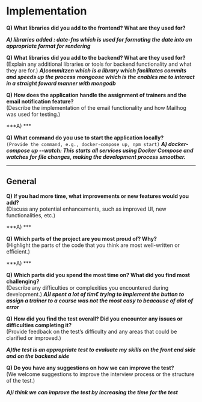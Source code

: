 
# Implementation

**Q) What libraries did you add to the frontend? What are they used for?**  

***A) libraries added : date-fns which is used for formating the date into an appropriate format for rendering***


**Q) What libraries did you add to the backend? What are they used for?**  
(Explain any additional libraries or tools for backend functionality and what they are for.)
***A)commitzen which is a library which facilitates commits and speeds up the process***
    ***mongoose which is the enables me to interact in a straight foward manner with mongodb***


**Q) How does the application handle the assignment of trainers and the email notification feature?**  
(Describe the implementation of the email functionality and how Mailhog was used for testing.)

***A) ***

**Q) What command do you use to start the application locally?**  
`(Provide the command, e.g., docker-compose up, npm start)`
***A) docker-compose up --watch: This starts all services using Docker Compose and watches for file changes, making the development process smoother.***

---

## General

**Q) If you had more time, what improvements or new features would you add?**  
(Discuss any potential enhancements, such as improved UI, new functionalities, etc.)

***A) ***

**Q) Which parts of the project are you most proud of? Why?**  
(Highlight the parts of the code that you think are most well-written or efficient.)

***A) ***

**Q) Which parts did you spend the most time on? What did you find most challenging?**  
(Describe any difficulties or complexities you encountered during development.)
***A)I spent a lot of tim€ trying to implement the button to assign a trainer to a course was not the most easy to beacause of alot of error***

**Q) How did you find the test overall? Did you encounter any issues or difficulties completing it?**  
(Provide feedback on the test’s difficulty and any areas that could be clarified or improved.)

***A)the test is an appropriate test to evaluate my skills on the front end side and on the backend side***

**Q) Do you have any suggestions on how we can improve the test?**  
(We welcome suggestions to improve the interview process or the structure of the test.)

***A)i think we can improve the test by increasing the time for the test***
